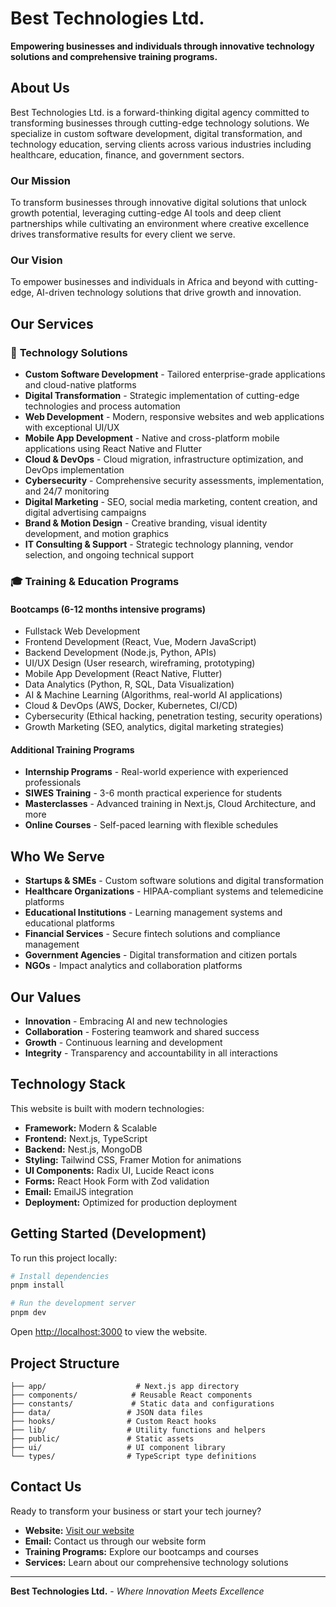 # Best Technologies Ltd.

**Empowering businesses and individuals through innovative technology solutions and comprehensive training programs.**

## About Us

Best Technologies Ltd. is a forward-thinking digital agency committed to transforming businesses through cutting-edge technology solutions. We specialize in custom software development, digital transformation, and technology education, serving clients across various industries including healthcare, education, finance, and government sectors.

### Our Mission

To transform businesses through innovative digital solutions that unlock growth potential, leveraging cutting-edge AI tools and deep client partnerships while cultivating an environment where creative excellence drives transformative results for every client we serve.

### Our Vision

To empower businesses and individuals in Africa and beyond with cutting-edge, AI-driven technology solutions that drive growth and innovation.

## Our Services

### 🚀 **Technology Solutions**

- **Custom Software Development** - Tailored enterprise-grade applications and cloud-native platforms
- **Digital Transformation** - Strategic implementation of cutting-edge technologies and process automation
- **Web Development** - Modern, responsive websites and web applications with exceptional UI/UX
- **Mobile App Development** - Native and cross-platform mobile applications using React Native and Flutter
- **Cloud & DevOps** - Cloud migration, infrastructure optimization, and DevOps implementation
- **Cybersecurity** - Comprehensive security assessments, implementation, and 24/7 monitoring
- **Digital Marketing** - SEO, social media marketing, content creation, and digital advertising campaigns
- **Brand & Motion Design** - Creative branding, visual identity development, and motion graphics
- **IT Consulting & Support** - Strategic technology planning, vendor selection, and ongoing technical support

### 🎓 **Training & Education Programs**

#### **Bootcamps** (6-12 months intensive programs)

- Fullstack Web Development
- Frontend Development (React, Vue, Modern JavaScript)
- Backend Development (Node.js, Python, APIs)
- UI/UX Design (User research, wireframing, prototyping)
- Mobile App Development (React Native, Flutter)
- Data Analytics (Python, R, SQL, Data Visualization)
- AI & Machine Learning (Algorithms, real-world AI applications)
- Cloud & DevOps (AWS, Docker, Kubernetes, CI/CD)
- Cybersecurity (Ethical hacking, penetration testing, security operations)
- Growth Marketing (SEO, analytics, digital marketing strategies)

#### **Additional Training Programs**

- **Internship Programs** - Real-world experience with experienced professionals
- **SIWES Training** - 3-6 month practical experience for students
- **Masterclasses** - Advanced training in Next.js, Cloud Architecture, and more
- **Online Courses** - Self-paced learning with flexible schedules

## Who We Serve

- **Startups & SMEs** - Custom software solutions and digital transformation
- **Healthcare Organizations** - HIPAA-compliant systems and telemedicine platforms
- **Educational Institutions** - Learning management systems and educational platforms
- **Financial Services** - Secure fintech solutions and compliance management
- **Government Agencies** - Digital transformation and citizen portals
- **NGOs** - Impact analytics and collaboration platforms

## Our Values

- **Innovation** - Embracing AI and new technologies
- **Collaboration** - Fostering teamwork and shared success
- **Growth** - Continuous learning and development
- **Integrity** - Transparency and accountability in all interactions

## Technology Stack

This website is built with modern technologies:

- **Framework:** Modern & Scalable
- **Frontend:** Next.js, TypeScript
- **Backend:** Nest.js, MongoDB
- **Styling:** Tailwind CSS, Framer Motion for animations
- **UI Components:** Radix UI, Lucide React icons
- **Forms:** React Hook Form with Zod validation
- **Email:** EmailJS integration
- **Deployment:** Optimized for production deployment

## Getting Started (Development)

To run this project locally:

```bash
# Install dependencies
pnpm install

# Run the development server
pnpm dev
```

Open [http://localhost:3000](http://localhost:3000) to view the website.

## Project Structure

```
├── app/                    # Next.js app directory
├── components/            # Reusable React components
├── constants/             # Static data and configurations
├── data/                 # JSON data files
├── hooks/                # Custom React hooks
├── lib/                  # Utility functions and helpers
├── public/               # Static assets
├── ui/                   # UI component library
└── types/                # TypeScript type definitions
```

## Contact Us

Ready to transform your business or start your tech journey?

- **Website:** [Visit our website](https://besttechnologiesltd.com/)
- **Email:** Contact us through our website form
- **Training Programs:** Explore our bootcamps and courses
- **Services:** Learn about our comprehensive technology solutions

---

**Best Technologies Ltd.** - _Where Innovation Meets Excellence_
